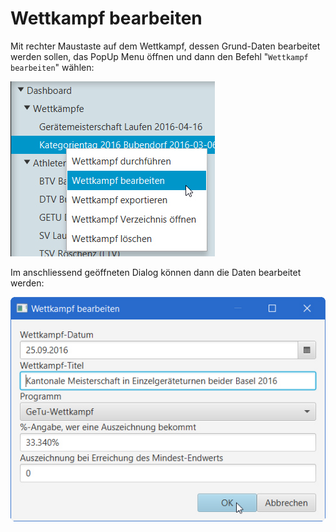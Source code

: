# Wettkampf bearbeiten

Mit rechter Maustaste auf dem Wettkampf, dessen Grund-Daten bearbeitet werden sollen, das PopUp Menu öffnen und dann den Befehl "`Wettkampf bearbeiten`" wählen:

![](../.gitbook/assets/wettkampf-bearbeiten.png)

Im anschliessend geöffneten Dialog können dann die Daten bearbeitet werden:

![](../.gitbook/assets/wettkampf-bearbeiten-dlg.png)

